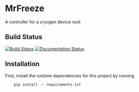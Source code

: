 # MrFreeze
A controller for a cryogen device rack

## Build Status
[![Build Status](https://travis-ci.org/MichalKononenko/MrFreeze.svg?branch=master)](https://travis-ci.org/MichalKononenko/MrFreeze)
[![Documentation Status](https://readthedocs.org/projects/mrfreeze/badge/?version=latest)](http://mrfreeze.readthedocs.io/en/latest/?badge=latest)

## Installation
First, install the runtime dependencies for this project by running

```bash
    pip install -r requirements.txt
```

